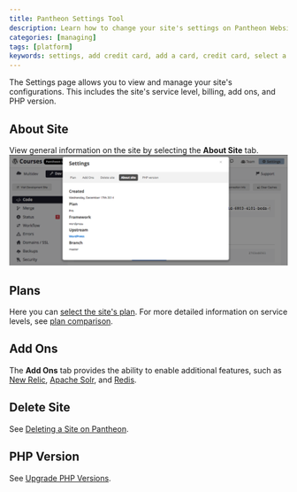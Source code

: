 ```yaml
---
title: Pantheon Settings Tool
description: Learn how to change your site's settings on Pantheon Website Management Platform.
categories: [managing]
tags: [platform]
keywords: settings, add credit card, add a card, credit card, select a plan, plan, plan levels, php version, how to change php version, toggle php, php
---
```

The Settings page allows you to view and manage your site's configurations. This includes the site's service level, billing, add ons, and PHP version.

## About Site
View general information on the site by selecting the **About Site** tab.
![About site tab on Pantheon Dashboard](/source/docs/assets/images/interface-site-settings-about.png)
## Plans
Here you can [select the site's plan](/docs/select-plan). For more detailed information on service levels, see [plan comparison](https://pantheon.io/pricing-comparison).
## Add Ons
The **Add Ons** tab provides the ability to enable additional features, such as [New Relic](/docs/new-relic), [Apache Solr](/docs/solr/), and [Redis](/docs/redis/).
## Delete Site
See [Deleting a Site on Pantheon](/docs/delete-site/).
## PHP Version
See [Upgrade PHP Versions](/docs/php-versions).

